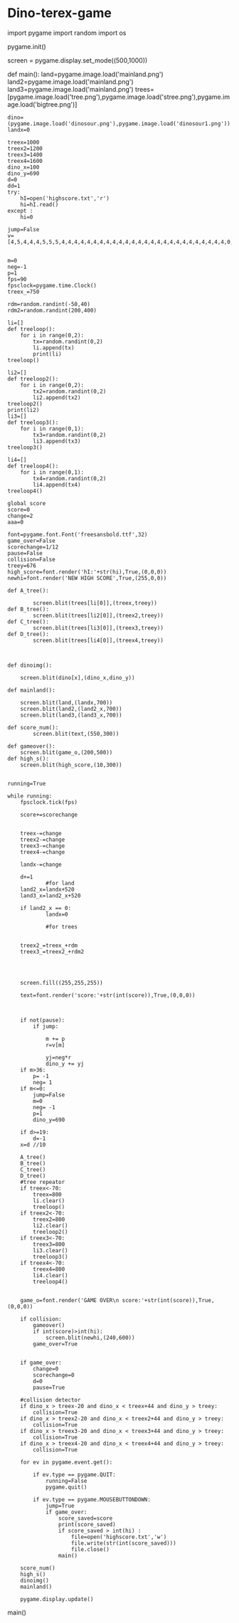 # Dino-terex-game

import pygame
import random
import os

pygame.init()

screen = pygame.display.set_mode((500,1000))
	
def main():
	land=pygame.image.load('mainland.png')
	land2=pygame.image.load('mainland.png')
	land3=pygame.image.load('mainland.png')
	trees=[pygame.image.load('tree.png'),pygame.image.load('stree.png'),pygame.image.load('bigtree.png')]

	dino=(pygame.image.load('dinosour.png'),pygame.image.load('dinosour1.png'))
	landx=0

	treex=1000
	treex2=1200
	treex3=1400
	treex4=1600
	dino_x=100
	dino_y=690
	d=0
	dd=1
	try:
		hI=open('highscore.txt','r')
		hi=hI.read()
	except :
		hi=0
	
	jump=False
	v=[4,5,4,4,4,5,5,5,4,4,4,4,4,4,4,4,4,4,4,4,4,4,4,4,4,4,4,4,4,4,4,4,4,4,0,0,0,0]
	
	
	m=0
	neg=-1
	p=1
	fps=90
	fpsclock=pygame.time.Clock()
	treex_=750
	
	rdm=random.randint(-50,40)
	rdm2=random.randint(200,400)
	
	li=[]	
	def treeloop():
		for i in range(0,2):
			tx=random.randint(0,2)
			li.append(tx)	
			print(li)
	treeloop()
	
	li2=[]	
	def treeloop2():
		for i in range(0,2):
			tx2=random.randint(0,2)
			li2.append(tx2)	
	treeloop2()
	print(li2)
	li3=[]	
	def treeloop3():
		for i in range(0,1):
			tx3=random.randint(0,2)
			li3.append(tx3)	
	treeloop3()
	
	li4=[]	
	def treeloop4():
		for i in range(0,1):
			tx4=random.randint(0,2)
			li4.append(tx4)	
	treeloop4()
	
	global score
	score=0
	change=2
	aaa=0

	font=pygame.font.Font('freesansbold.ttf',32)
	game_over=False
	scorechange=1/12
	pause=False
	collision=False
	treey=676
	high_score=font.render('hI:'+str(hi),True,(0,0,0))	
	newhi=font.render('NEW HIGH SCORE',True,(255,0,0))

	def A_tree():
		
			screen.blit(trees[li[0]],(treex,treey))
	def B_tree():
			screen.blit(trees[li2[0]],(treex2,treey))
	def C_tree():
			screen.blit(trees[li3[0]],(treex3,treey))
	def D_tree():
			screen.blit(trees[li4[0]],(treex4,treey))
			
	
			
	def dinoimg():
	
		screen.blit(dino[x],(dino_x,dino_y))
	
	def mainland():
		
		screen.blit(land,(landx,700))	
		screen.blit(land2,(land2_x,700))
		screen.blit(land3,(land3_x,700))	
	
	def score_num():
			screen.blit(text,(550,300))	
			
	def gameover():
		screen.blit(game_o,(200,500))
	def high_s():
		screen.blit(high_score,(10,300))	
	
			
	running=True
	
	while running:
		fpsclock.tick(fps)
		
		score+=scorechange
			
				
		treex-=change
		treex2-=change
		treex3-=change
		treex4-=change
				
		landx-=change
				
		d+=1
				#for land
		land2_x=landx+520
		land3_x=land2_x+520
			
		if land2_x == 0:
				landx=0
					
				#for trees
			
				
		treex2_=treex_+rdm
		treex3_=treex2_+rdm2
		
		
	
	
		screen.fill((255,255,255))
		
		text=font.render('score:'+str(int(score)),True,(0,0,0))
		

					
		if not(pause):
			if jump:
				
				m += p
				r=v[m]
			
				yj=neg*r
				dino_y += yj
		if m>36:
			p= -1
			neg= 1	
		if m<=0:
			jump=False
			m=0
			neg= -1	
			p=1
			dino_y=690
			
		if d>=19:
			d=-1
		x=d //10	
	
		A_tree()
		B_tree()
		C_tree()
		D_tree()
		#tree repeator
		if treex<-70:
			treex=800
			li.clear()
			treeloop()
		if treex2<-70:
			treex2=800
			li2.clear()
			treeloop2()
		if treex3<-70:
			treex3=800
			li3.clear()
			treeloop3()
		if treex4<-70:
			treex4=800
			li4.clear()
			treeloop4()
		
			
		game_o=font.render('GAME OVER\n score:'+str(int(score)),True,(0,0,0))
		
		if collision:
			gameover()
			if int(score)>int(hi):
				screen.blit(newhi,(240,600))
			game_over=True
			
		
		if game_over:
			change=0
			scorechange=0		
			d=0
			pause=True
		
		#collision detector
		if dino_x > treex-20 and dino_x < treex+44 and dino_y > treey:
			collision=True
		if dino_x > treex2-20 and dino_x < treex2+44 and dino_y > treey:
			collision=True
		if dino_x > treex3-20 and dino_x < treex3+44 and dino_y > treey:
			collision=True
		if dino_x > treex4-20 and dino_x < treex4+44 and dino_y > treey:
			collision=True	
		
		for ev in pygame.event.get():
			
			if ev.type == pygame.QUIT:
				running=False
				pygame.quit()
				
			if ev.type == pygame.MOUSEBUTTONDOWN:
				jump=True
				if game_over:
					score_saved=score
					print(score_saved)
					if score_saved > int(hi) :
						file=open('highscore.txt','w')
						file.write(str(int(score_saved)))
						file.close()
					main()
					
		score_num()
		high_s()
		dinoimg()
		mainland()
	
		pygame.display.update()	



main()


